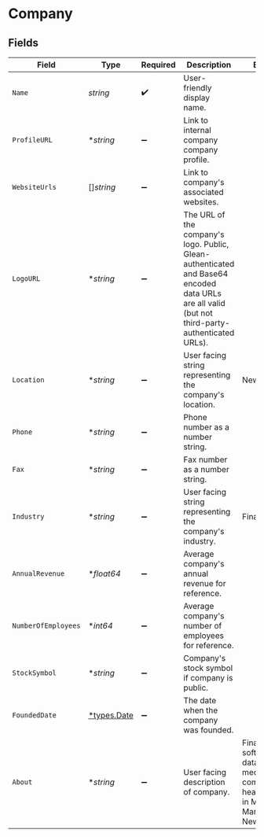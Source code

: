# Company


## Fields

| Field                                                                                                                                           | Type                                                                                                                                            | Required                                                                                                                                        | Description                                                                                                                                     | Example                                                                                                                                         |
| ----------------------------------------------------------------------------------------------------------------------------------------------- | ----------------------------------------------------------------------------------------------------------------------------------------------- | ----------------------------------------------------------------------------------------------------------------------------------------------- | ----------------------------------------------------------------------------------------------------------------------------------------------- | ----------------------------------------------------------------------------------------------------------------------------------------------- |
| `Name`                                                                                                                                          | *string*                                                                                                                                        | :heavy_check_mark:                                                                                                                              | User-friendly display name.                                                                                                                     |                                                                                                                                                 |
| `ProfileURL`                                                                                                                                    | **string*                                                                                                                                       | :heavy_minus_sign:                                                                                                                              | Link to internal company company profile.                                                                                                       |                                                                                                                                                 |
| `WebsiteUrls`                                                                                                                                   | []*string*                                                                                                                                      | :heavy_minus_sign:                                                                                                                              | Link to company's associated websites.                                                                                                          |                                                                                                                                                 |
| `LogoURL`                                                                                                                                       | **string*                                                                                                                                       | :heavy_minus_sign:                                                                                                                              | The URL of the company's logo. Public, Glean-authenticated and Base64 encoded data URLs are all valid (but not third-party-authenticated URLs). |                                                                                                                                                 |
| `Location`                                                                                                                                      | **string*                                                                                                                                       | :heavy_minus_sign:                                                                                                                              | User facing string representing the company's location.                                                                                         | New York City                                                                                                                                   |
| `Phone`                                                                                                                                         | **string*                                                                                                                                       | :heavy_minus_sign:                                                                                                                              | Phone number as a number string.                                                                                                                |                                                                                                                                                 |
| `Fax`                                                                                                                                           | **string*                                                                                                                                       | :heavy_minus_sign:                                                                                                                              | Fax number as a number string.                                                                                                                  |                                                                                                                                                 |
| `Industry`                                                                                                                                      | **string*                                                                                                                                       | :heavy_minus_sign:                                                                                                                              | User facing string representing the company's industry.                                                                                         | Finances                                                                                                                                        |
| `AnnualRevenue`                                                                                                                                 | **float64*                                                                                                                                      | :heavy_minus_sign:                                                                                                                              | Average company's annual revenue for reference.                                                                                                 |                                                                                                                                                 |
| `NumberOfEmployees`                                                                                                                             | **int64*                                                                                                                                        | :heavy_minus_sign:                                                                                                                              | Average company's number of employees for reference.                                                                                            |                                                                                                                                                 |
| `StockSymbol`                                                                                                                                   | **string*                                                                                                                                       | :heavy_minus_sign:                                                                                                                              | Company's stock symbol if company is public.                                                                                                    |                                                                                                                                                 |
| `FoundedDate`                                                                                                                                   | [*types.Date](../../types/date.md)                                                                                                              | :heavy_minus_sign:                                                                                                                              | The date when the company was founded.                                                                                                          |                                                                                                                                                 |
| `About`                                                                                                                                         | **string*                                                                                                                                       | :heavy_minus_sign:                                                                                                                              | User facing description of company.                                                                                                             | Financial, software, data, and media company headquartered in Midtown Manhattan, New York City                                                  |